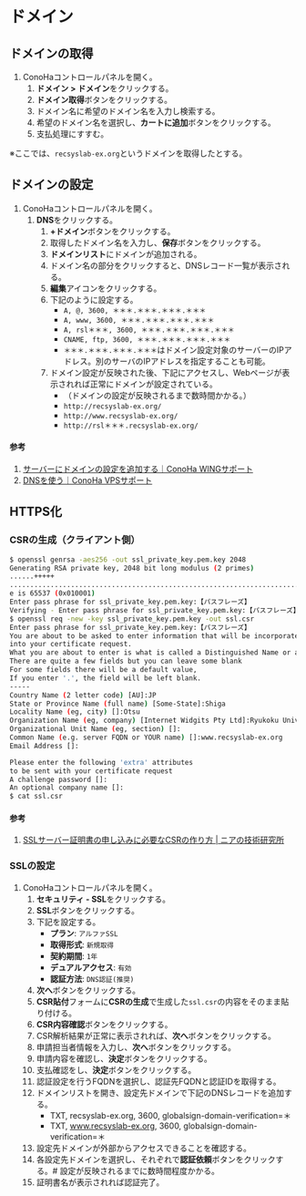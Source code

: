 # ドメイン

## ドメインの取得
1. ConoHaコントロールパネルを開く。
   1. **ドメイン > ドメイン**をクリックする。
   2. **ドメイン取得**ボタンをクリックする。
   3. ドメイン名に希望のドメイン名を入力し検索する。
   4. 希望のドメイン名を選択し、**カートに追加**ボタンをクリックする。
   5. 支払処理にすすむ。

※ここでは、`recsyslab-ex.org`というドメインを取得したとする。

## ドメインの設定
1. ConoHaコントロールパネルを開く。
   1. **DNS**をクリックする。
      1. **+ドメイン**ボタンをクリックする。
      2. 取得したドメイン名を入力し、**保存**ボタンをクリックする。
      3. **ドメインリスト**にドメインが追加される。
      4. ドメイン名の部分をクリックすると、DNSレコード一覧が表示される。
      5. **編集**アイコンをクリックする。
      6. 下記のように設定する。
         - `A, @, 3600, ＊＊＊.＊＊＊.＊＊＊.＊＊＊`
         - `A, www, 3600, ＊＊＊.＊＊＊.＊＊＊.＊＊＊`
         - `A, rsl＊＊＊, 3600, ＊＊＊.＊＊＊.＊＊＊.＊＊＊`
         - `CNAME, ftp, 3600, ＊＊＊.＊＊＊.＊＊＊.＊＊＊`
         - `＊＊＊.＊＊＊.＊＊＊.＊＊＊`はドメイン設定対象のサーバーのIPアドレス。別のサーバのIPアドレスを指定することも可能。
      7. ドメイン設定が反映された後、下記にアクセスし、Webページが表示されれば正常にドメインが設定されている。
         - （ドメインの設定が反映されるまで数時間かかる。）
         - `http://recsyslab-ex.org/`
         - `http://www.recsyslab-ex.org/`
         - `http://rsl＊＊＊.recsyslab-ex.org/`

#### 参考
1. [サーバーにドメインの設定を追加する｜ConoHa WINGサポート](https://support.conoha.jp/w/adddomain/)
2. [DNSを使う｜ConoHa VPSサポート](https://support.conoha.jp/v/dns/)

## HTTPS化

### CSRの生成（クライアント側）

```bash
$ openssl genrsa -aes256 -out ssl_private_key.pem.key 2048
Generating RSA private key, 2048 bit long modulus (2 primes)
......+++++
..........................................................................+++++
e is 65537 (0x010001)
Enter pass phrase for ssl_private_key.pem.key:【パスフレーズ】
Verifying - Enter pass phrase for ssl_private_key.pem.key:【パスフレーズ】
$ openssl req -new -key ssl_private_key.pem.key -out ssl.csr
Enter pass phrase for ssl_private_key.pem.key:【パスフレーズ】
You are about to be asked to enter information that will be incorporated
into your certificate request.
What you are about to enter is what is called a Distinguished Name or a DN.
There are quite a few fields but you can leave some blank
For some fields there will be a default value,
If you enter '.', the field will be left blank.
-----
Country Name (2 letter code) [AU]:JP
State or Province Name (full name) [Some-State]:Shiga
Locality Name (eg, city) []:Otsu
Organization Name (eg, company) [Internet Widgits Pty Ltd]:Ryukoku University
Organizational Unit Name (eg, section) []:
Common Name (e.g. server FQDN or YOUR name) []:www.recsyslab-ex.org
Email Address []:

Please enter the following 'extra' attributes
to be sent with your certificate request
A challenge password []:
An optional company name []:
$ cat ssl.csr
```

#### 参考
1. [SSLサーバー証明書の申し込みに必要なCSRの作り方 | ニアの技術研究所](https://chronoir.net/make-csr-for-ssl/)

### SSLの設定
1. ConoHaコントロールパネルを開く。
   1. **セキュリティ - SSL**をクリックする。
   2. **SSL**ボタンをクリックする。
   3. 下記を設定する。
      - **プラン**: `アルファSSL`
      - **取得形式**: `新規取得`
      - **契約期間**: `1年`
      - **デュアルアクセス**: `有効`
      - **認証方法**: `DNS認証(推奨)`
   4. **次へ**ボタンをクリックする。
   5. **CSR貼付**フォームに**CSRの生成**で生成した`ssl.csr`の内容をそのまま貼り付ける。
   6. **CSR内容確認**ボタンをクリックする。
   7. CSR解析結果が正常に表示されれば、**次へ**ボタンをクリックする。
   8. 申請担当者情報を入力し、**次へ**ボタンをクリックする。
   9. 申請内容を確認し、**決定**ボタンをクリックする。
   10. 支払確認をし、**決定**ボタンをクリックする。
   11. 認証設定を行うFQDNを選択し、認証先FQDNと認証IDを取得する。
   12. ドメインリストを開き、設定先ドメインで下記のDNSレコードを追加する。
       - TXT, recsyslab-ex.org, 3600, globalsign-domain-verification=＊
       - TXT, www.recsyslab-ex.org, 3600, globalsign-domain-verification=＊
   13. 設定先ドメインが外部からアクセスできることを確認する。
   14. 各設定先ドメインを選択し、それぞれで**認証依頼**ボタンをクリックする。# 設定が反映されるまでに数時間程度かかる。
   15. 証明書名が表示されれば認証完了。
